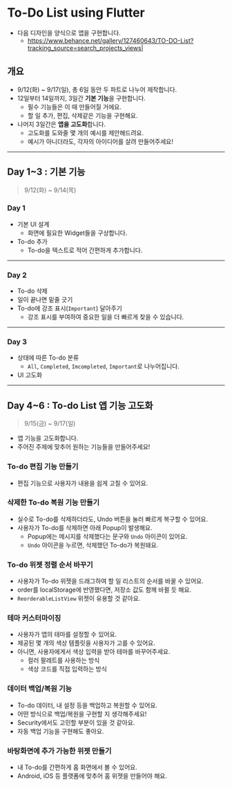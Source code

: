 # To-Do List using Flutter
- 다음 디자인을 양식으로 앱을 구현합니다. 
    - https://www.behance.net/gallery/127460643/TO-DO-List?tracking_source=search_projects_views|

## 개요 
- 9/12(화) ~ 9/17(일), 총 6일 동안 두 파트로 나누어 제작합니다.
- 12일부터 14일까지, 3일간 **기본 기능**을 구현합니다.
    - 필수 기능들은 이 때 만들어질 거에요.
    - 할 일 추가, 편집, 삭제같은 기능을 구현해요. 
- 나머지 3일간은 **앱을 고도화**합니다. 
    - 고도화를 도와줄 몇 개의 예시를 제안해드려요. 
    - 예시가 아니더라도, 각자의 아이디어를 살려 만들어주세요!
--- 

## Day 1~3 : 기본 기능
> 9/12(화) ~ 9/14(목)

### Day 1 
- 기본 UI 설계
    - 화면에 필요한 Widget들을 구상합니다. 
- To-do 추가
	- To-do을 텍스트로 적어 간편하게 추가합니다.
--- 
### Day 2
- To-do 삭제
- 일이 끝나면 밑줄 긋기
- To-do에 강조 표시(`Important`) 달아주기
	- 강조 표시를 부여하여 중요한 일을 더 빠르게 찾을 수 있습니다. 
--- 
### Day 3
- 상태에 따른 To-do 분류
    - `All`, `Completed`, `Imcompleted`, `Important`로 나누어집니다. 
- UI 고도화 

--- 
## Day 4~6 : To-do List 앱 기능 고도화
> 9/15(금) ~ 9/17(일)
- 앱 기능을 고도화합니다. 
- 주어진 주제에 맞추어 원하는 기능들을 만들어주세요!

### To-do 편집 기능 만들기
- 편집 기능으로 사용자가 내용을 쉽게 고칠 수 있어요. 

### 삭제한 To-do 복원 기능 만들기
- 실수로 To-do를 삭제하더라도, Undo 버튼을 눌러 빠르게 복구할 수 있어요.
- 사용자가 To-do를 삭제하면 아래 Popup이 발생해요. 
    - Popup에는 메시지를 삭제했다는 문구와 `Undo` 아이콘이 있어요. 
    - `Undo` 아이콘을 누르면, 삭제했던 To-do가 복원돼요.

### To-do 위젯 정렬 순서 바꾸기
- 사용자가 To-do 위젯을 드래그하여 할 일 리스트의 순서를 바꿀 수 있어요. 
- order를 localStorage에 반영했다면, 저장소 값도 함께 바뀔 듯 해요. 
- `ReorderableListView` 위젯이 유용할 것 같아요.

### 테마 커스터마이징
- 사용자가 앱의 테마를 설정할 수 있어요.
- 제공된 몇 개의 색상 템플릿을 사용자가 고를 수 있어요. 
- 아니면, 사용자에게서 색상 입력을 받아 테마를 바꾸어주세요.
	- 컬러 팔레트를 사용하는 방식
	- 색상 코드를 직접 입력하는 방식

### 데이터 백업/복원 기능
- To-do 데이터, 내 설정 등을 백업하고 복원할 수 있어요.
- 어떤 방식으로 백업/복원을 구현할 지 생각해주세요!
- Security에서도 고민할 부분이 있을 것 같아요.
- 자동 백업 기능을 구현해도 좋아요.

### 바탕화면에 추가 가능한 위젯 만들기
- 내 To-do를 간편하게 홈 화면에서 볼 수 있어요.
- Android, iOS 등 플랫폼에 맞추어 홈 위젯을 만들어야 해요.

